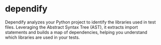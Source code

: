 # dependify
Dependify analyzes your Python project to identify the libraries used in test files. Leveraging the Abstract Syntax Tree (AST), it extracts import statements and builds a map of dependencies, helping you understand which libraries are used in your tests.
